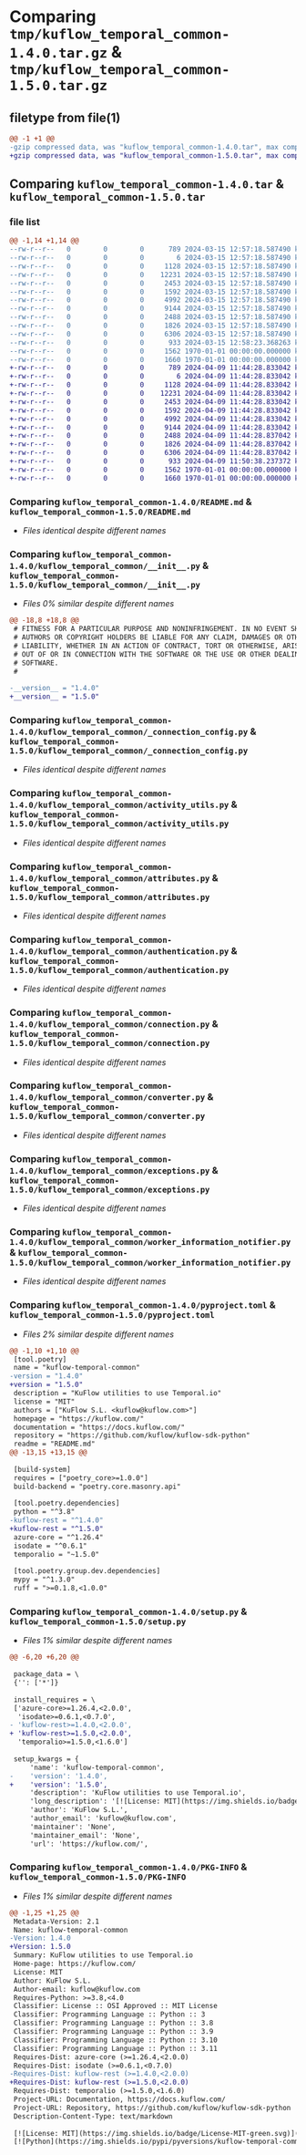 # Comparing `tmp/kuflow_temporal_common-1.4.0.tar.gz` & `tmp/kuflow_temporal_common-1.5.0.tar.gz`

## filetype from file(1)

```diff
@@ -1 +1 @@
-gzip compressed data, was "kuflow_temporal_common-1.4.0.tar", max compression
+gzip compressed data, was "kuflow_temporal_common-1.5.0.tar", max compression
```

## Comparing `kuflow_temporal_common-1.4.0.tar` & `kuflow_temporal_common-1.5.0.tar`

### file list

```diff
@@ -1,14 +1,14 @@
--rw-r--r--   0        0        0      789 2024-03-15 12:57:18.587490 kuflow_temporal_common-1.4.0/README.md
--rw-r--r--   0        0        0        6 2024-03-15 12:57:18.587490 kuflow_temporal_common-1.4.0/VERSION
--rw-r--r--   0        0        0     1128 2024-03-15 12:57:18.587490 kuflow_temporal_common-1.4.0/kuflow_temporal_common/__init__.py
--rw-r--r--   0        0        0    12231 2024-03-15 12:57:18.587490 kuflow_temporal_common-1.4.0/kuflow_temporal_common/_connection_config.py
--rw-r--r--   0        0        0     2453 2024-03-15 12:57:18.587490 kuflow_temporal_common-1.4.0/kuflow_temporal_common/activity_utils.py
--rw-r--r--   0        0        0     1592 2024-03-15 12:57:18.587490 kuflow_temporal_common-1.4.0/kuflow_temporal_common/attributes.py
--rw-r--r--   0        0        0     4992 2024-03-15 12:57:18.587490 kuflow_temporal_common-1.4.0/kuflow_temporal_common/authentication.py
--rw-r--r--   0        0        0     9144 2024-03-15 12:57:18.587490 kuflow_temporal_common-1.4.0/kuflow_temporal_common/connection.py
--rw-r--r--   0        0        0     2488 2024-03-15 12:57:18.587490 kuflow_temporal_common-1.4.0/kuflow_temporal_common/converter.py
--rw-r--r--   0        0        0     1826 2024-03-15 12:57:18.587490 kuflow_temporal_common-1.4.0/kuflow_temporal_common/exceptions.py
--rw-r--r--   0        0        0     6306 2024-03-15 12:57:18.587490 kuflow_temporal_common-1.4.0/kuflow_temporal_common/worker_information_notifier.py
--rw-r--r--   0        0        0      933 2024-03-15 12:58:23.368263 kuflow_temporal_common-1.4.0/pyproject.toml
--rw-r--r--   0        0        0     1562 1970-01-01 00:00:00.000000 kuflow_temporal_common-1.4.0/setup.py
--rw-r--r--   0        0        0     1660 1970-01-01 00:00:00.000000 kuflow_temporal_common-1.4.0/PKG-INFO
+-rw-r--r--   0        0        0      789 2024-04-09 11:44:28.833042 kuflow_temporal_common-1.5.0/README.md
+-rw-r--r--   0        0        0        6 2024-04-09 11:44:28.833042 kuflow_temporal_common-1.5.0/VERSION
+-rw-r--r--   0        0        0     1128 2024-04-09 11:44:28.833042 kuflow_temporal_common-1.5.0/kuflow_temporal_common/__init__.py
+-rw-r--r--   0        0        0    12231 2024-04-09 11:44:28.833042 kuflow_temporal_common-1.5.0/kuflow_temporal_common/_connection_config.py
+-rw-r--r--   0        0        0     2453 2024-04-09 11:44:28.833042 kuflow_temporal_common-1.5.0/kuflow_temporal_common/activity_utils.py
+-rw-r--r--   0        0        0     1592 2024-04-09 11:44:28.833042 kuflow_temporal_common-1.5.0/kuflow_temporal_common/attributes.py
+-rw-r--r--   0        0        0     4992 2024-04-09 11:44:28.833042 kuflow_temporal_common-1.5.0/kuflow_temporal_common/authentication.py
+-rw-r--r--   0        0        0     9144 2024-04-09 11:44:28.833042 kuflow_temporal_common-1.5.0/kuflow_temporal_common/connection.py
+-rw-r--r--   0        0        0     2488 2024-04-09 11:44:28.837042 kuflow_temporal_common-1.5.0/kuflow_temporal_common/converter.py
+-rw-r--r--   0        0        0     1826 2024-04-09 11:44:28.837042 kuflow_temporal_common-1.5.0/kuflow_temporal_common/exceptions.py
+-rw-r--r--   0        0        0     6306 2024-04-09 11:44:28.837042 kuflow_temporal_common-1.5.0/kuflow_temporal_common/worker_information_notifier.py
+-rw-r--r--   0        0        0      933 2024-04-09 11:50:38.237372 kuflow_temporal_common-1.5.0/pyproject.toml
+-rw-r--r--   0        0        0     1562 1970-01-01 00:00:00.000000 kuflow_temporal_common-1.5.0/setup.py
+-rw-r--r--   0        0        0     1660 1970-01-01 00:00:00.000000 kuflow_temporal_common-1.5.0/PKG-INFO
```

### Comparing `kuflow_temporal_common-1.4.0/README.md` & `kuflow_temporal_common-1.5.0/README.md`

 * *Files identical despite different names*

### Comparing `kuflow_temporal_common-1.4.0/kuflow_temporal_common/__init__.py` & `kuflow_temporal_common-1.5.0/kuflow_temporal_common/__init__.py`

 * *Files 0% similar despite different names*

```diff
@@ -18,8 +18,8 @@
 # FITNESS FOR A PARTICULAR PURPOSE AND NONINFRINGEMENT. IN NO EVENT SHALL THE
 # AUTHORS OR COPYRIGHT HOLDERS BE LIABLE FOR ANY CLAIM, DAMAGES OR OTHER
 # LIABILITY, WHETHER IN AN ACTION OF CONTRACT, TORT OR OTHERWISE, ARISING FROM,
 # OUT OF OR IN CONNECTION WITH THE SOFTWARE OR THE USE OR OTHER DEALINGS IN THE
 # SOFTWARE.
 #
 
-__version__ = "1.4.0"
+__version__ = "1.5.0"
```

### Comparing `kuflow_temporal_common-1.4.0/kuflow_temporal_common/_connection_config.py` & `kuflow_temporal_common-1.5.0/kuflow_temporal_common/_connection_config.py`

 * *Files identical despite different names*

### Comparing `kuflow_temporal_common-1.4.0/kuflow_temporal_common/activity_utils.py` & `kuflow_temporal_common-1.5.0/kuflow_temporal_common/activity_utils.py`

 * *Files identical despite different names*

### Comparing `kuflow_temporal_common-1.4.0/kuflow_temporal_common/attributes.py` & `kuflow_temporal_common-1.5.0/kuflow_temporal_common/attributes.py`

 * *Files identical despite different names*

### Comparing `kuflow_temporal_common-1.4.0/kuflow_temporal_common/authentication.py` & `kuflow_temporal_common-1.5.0/kuflow_temporal_common/authentication.py`

 * *Files identical despite different names*

### Comparing `kuflow_temporal_common-1.4.0/kuflow_temporal_common/connection.py` & `kuflow_temporal_common-1.5.0/kuflow_temporal_common/connection.py`

 * *Files identical despite different names*

### Comparing `kuflow_temporal_common-1.4.0/kuflow_temporal_common/converter.py` & `kuflow_temporal_common-1.5.0/kuflow_temporal_common/converter.py`

 * *Files identical despite different names*

### Comparing `kuflow_temporal_common-1.4.0/kuflow_temporal_common/exceptions.py` & `kuflow_temporal_common-1.5.0/kuflow_temporal_common/exceptions.py`

 * *Files identical despite different names*

### Comparing `kuflow_temporal_common-1.4.0/kuflow_temporal_common/worker_information_notifier.py` & `kuflow_temporal_common-1.5.0/kuflow_temporal_common/worker_information_notifier.py`

 * *Files identical despite different names*

### Comparing `kuflow_temporal_common-1.4.0/pyproject.toml` & `kuflow_temporal_common-1.5.0/pyproject.toml`

 * *Files 2% similar despite different names*

```diff
@@ -1,10 +1,10 @@
 [tool.poetry]
 name = "kuflow-temporal-common"
-version = "1.4.0"
+version = "1.5.0"
 description = "KuFlow utilities to use Temporal.io"
 license = "MIT"
 authors = ["KuFlow S.L. <kuflow@kuflow.com>"]
 homepage = "https://kuflow.com/"
 documentation = "https://docs.kuflow.com/"
 repository = "https://github.com/kuflow/kuflow-sdk-python"
 readme = "README.md"
@@ -13,15 +13,15 @@
 
 [build-system]
 requires = ["poetry_core>=1.0.0"]
 build-backend = "poetry.core.masonry.api"
 
 [tool.poetry.dependencies]
 python = "^3.8"
-kuflow-rest = "^1.4.0"
+kuflow-rest = "^1.5.0"
 azure-core = "^1.26.4"
 isodate = "^0.6.1"
 temporalio = "~1.5.0"
 
 [tool.poetry.group.dev.dependencies]
 mypy = "^1.3.0"
 ruff = ">=0.1.8,<1.0.0"
```

### Comparing `kuflow_temporal_common-1.4.0/setup.py` & `kuflow_temporal_common-1.5.0/setup.py`

 * *Files 1% similar despite different names*

```diff
@@ -6,20 +6,20 @@
 
 package_data = \
 {'': ['*']}
 
 install_requires = \
 ['azure-core>=1.26.4,<2.0.0',
  'isodate>=0.6.1,<0.7.0',
- 'kuflow-rest>=1.4.0,<2.0.0',
+ 'kuflow-rest>=1.5.0,<2.0.0',
  'temporalio>=1.5.0,<1.6.0']
 
 setup_kwargs = {
     'name': 'kuflow-temporal-common',
-    'version': '1.4.0',
+    'version': '1.5.0',
     'description': 'KuFlow utilities to use Temporal.io',
     'long_description': '[![License: MIT](https://img.shields.io/badge/License-MIT-green.svg)](https://github.com/kuflow/kuflow-sdk-python/blob/master/LICENSE)\n[![Python](https://img.shields.io/pypi/pyversions/kuflow-temporal-common.svg)](https://pypi.org/project/kuflow-temporal-common)\n[![PyPI](https://img.shields.io/pypi/v/kuflow-temporal-common.svg)](https://pypi.org/project/kuflow-temporal-common)\n\n# KuFlow Temporal Common\n\nTODO\n\n## Documentation\n\nMore detailed docs are available in the [documentation pages](https://docs.kuflow.com/developers/).\n\n## Contributing\n\nWe are happy to receive your help and comments, together we will dance a wonderful KuFlow. Please review our [contribution guide](CONTRIBUTING.md).\n\n## License\n\n[MIT License](https://github.com/kuflow/kuflow-sdk-python/blob/master/LICENSE)\n',
     'author': 'KuFlow S.L.',
     'author_email': 'kuflow@kuflow.com',
     'maintainer': 'None',
     'maintainer_email': 'None',
     'url': 'https://kuflow.com/',
```

### Comparing `kuflow_temporal_common-1.4.0/PKG-INFO` & `kuflow_temporal_common-1.5.0/PKG-INFO`

 * *Files 1% similar despite different names*

```diff
@@ -1,25 +1,25 @@
 Metadata-Version: 2.1
 Name: kuflow-temporal-common
-Version: 1.4.0
+Version: 1.5.0
 Summary: KuFlow utilities to use Temporal.io
 Home-page: https://kuflow.com/
 License: MIT
 Author: KuFlow S.L.
 Author-email: kuflow@kuflow.com
 Requires-Python: >=3.8,<4.0
 Classifier: License :: OSI Approved :: MIT License
 Classifier: Programming Language :: Python :: 3
 Classifier: Programming Language :: Python :: 3.8
 Classifier: Programming Language :: Python :: 3.9
 Classifier: Programming Language :: Python :: 3.10
 Classifier: Programming Language :: Python :: 3.11
 Requires-Dist: azure-core (>=1.26.4,<2.0.0)
 Requires-Dist: isodate (>=0.6.1,<0.7.0)
-Requires-Dist: kuflow-rest (>=1.4.0,<2.0.0)
+Requires-Dist: kuflow-rest (>=1.5.0,<2.0.0)
 Requires-Dist: temporalio (>=1.5.0,<1.6.0)
 Project-URL: Documentation, https://docs.kuflow.com/
 Project-URL: Repository, https://github.com/kuflow/kuflow-sdk-python
 Description-Content-Type: text/markdown
 
 [![License: MIT](https://img.shields.io/badge/License-MIT-green.svg)](https://github.com/kuflow/kuflow-sdk-python/blob/master/LICENSE)
 [![Python](https://img.shields.io/pypi/pyversions/kuflow-temporal-common.svg)](https://pypi.org/project/kuflow-temporal-common)
```

